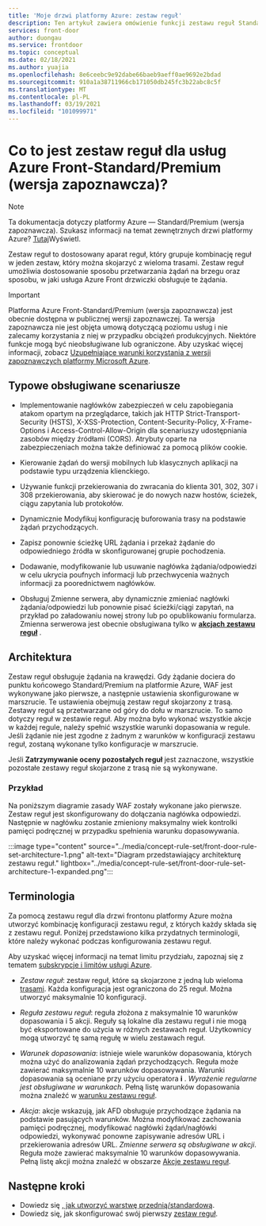 ```yaml
---
title: 'Moje drzwi platformy Azure: zestaw reguł'
description: Ten artykuł zawiera omówienie funkcji zestawu reguł Standard/Premium systemu Azure.
services: front-door
author: duongau
ms.service: frontdoor
ms.topic: conceptual
ms.date: 02/18/2021
ms.author: yuajia
ms.openlocfilehash: 8e6ceebc9e92dabe66baeb9aeff0ae9692e2bdad
ms.sourcegitcommit: 910a1a38711966cb171050db245fc3b22abc8c5f
ms.translationtype: MT
ms.contentlocale: pl-PL
ms.lasthandoff: 03/19/2021
ms.locfileid: "101099971"
---
```

# <a name="what-is-a-rule-set-for-azure-front-door-standardpremium-preview"></a>Co to jest zestaw reguł dla usług Azure Front-Standard/Premium (wersja zapoznawcza)?

> [!Note]
> Ta dokumentacja dotyczy platformy Azure — Standard/Premium (wersja zapoznawcza). Szukasz informacji na temat zewnętrznych drzwi platformy Azure? [Tutaj](../front-door-overview.md)Wyświetl.

Zestaw reguł to dostosowany aparat reguł, który grupuje kombinację reguł w jeden zestaw, który można skojarzyć z wieloma trasami. Zestaw reguł umożliwia dostosowanie sposobu przetwarzania żądań na brzegu oraz sposobu, w jaki usługa Azure Front drzwiczki obsługuje te żądania.

> [!IMPORTANT]
> Platforma Azure Front-Standard/Premium (wersja zapoznawcza) jest obecnie dostępna w publicznej wersji zapoznawczej.
> Ta wersja zapoznawcza nie jest objęta umową dotyczącą poziomu usług i nie zalecamy korzystania z niej w przypadku obciążeń produkcyjnych. Niektóre funkcje mogą być nieobsługiwane lub ograniczone.
> Aby uzyskać więcej informacji, zobacz [Uzupełniające warunki korzystania z wersji zapoznawczych platformy Microsoft Azure](https://azure.microsoft.com/support/legal/preview-supplemental-terms/).

## <a name="common-supported-scenarios"></a>Typowe obsługiwane scenariusze

* Implementowanie nagłówków zabezpieczeń w celu zapobiegania atakom opartym na przeglądarce, takich jak HTTP Strict-Transport-Security (HSTS), X-XSS-Protection, Content-Security-Policy, X-Frame-Options i Access-Control-Allow-Origin dla scenariuszy udostępniania zasobów między źródłami (CORS). Atrybuty oparte na zabezpieczeniach można także definiować za pomocą plików cookie.

* Kierowanie żądań do wersji mobilnych lub klasycznych aplikacji na podstawie typu urządzenia klienckiego.

* Używanie funkcji przekierowania do zwracania do klienta 301, 302, 307 i 308 przekierowania, aby skierować je do nowych nazw hostów, ścieżek, ciągu zapytania lub protokołów.

* Dynamicznie Modyfikuj konfigurację buforowania trasy na podstawie żądań przychodzących.

* Zapisz ponownie ścieżkę URL żądania i przekaż żądanie do odpowiedniego źródła w skonfigurowanej grupie pochodzenia.

* Dodawanie, modyfikowanie lub usuwanie nagłówka żądania/odpowiedzi w celu ukrycia poufnych informacji lub przechwycenia ważnych informacji za poorednictwem nagłówków.

* Obsługuj Zmienne serwera, aby dynamicznie zmieniać nagłówki żądania/odpowiedzi lub ponownie pisać ścieżki/ciągi zapytań, na przykład po załadowaniu nowej strony lub po opublikowaniu formularza. Zmienna serwerowa jest obecnie obsługiwana tylko w **[akcjach zestawu reguł](concept-rule-set-actions.md)** .

## <a name="architecture"></a>Architektura

Zestaw reguł obsługuje żądania na krawędzi. Gdy żądanie dociera do punktu końcowego Standard/Premium na platformie Azure, WAF jest wykonywane jako pierwsze, a następnie ustawienia skonfigurowane w marszrucie. Te ustawienia obejmują zestaw reguł skojarzony z trasą. Zestawy reguł są przetwarzane od góry do dołu w marszrucie. To samo dotyczy reguł w zestawie reguł. Aby można było wykonać wszystkie akcje w każdej regule, należy spełnić wszystkie warunki dopasowania w regule. Jeśli żądanie nie jest zgodne z żadnym z warunków w konfiguracji zestawu reguł, zostaną wykonane tylko konfiguracje w marszrucie.

Jeśli **Zatrzymywanie oceny pozostałych reguł** jest zaznaczone, wszystkie pozostałe zestawy reguł skojarzone z trasą nie są wykonywane.  

### <a name="example"></a>Przykład

Na poniższym diagramie zasady WAF zostały wykonane jako pierwsze. Zestaw reguł jest skonfigurowany do dołączania nagłówka odpowiedzi. Następnie w nagłówku zostanie zmieniony maksymalny wiek kontrolki pamięci podręcznej w przypadku spełnienia warunku dopasowywania.

:::image type="content" source="../media/concept-rule-set/front-door-rule-set-architecture-1.png" alt-text="Diagram przedstawiający architekturę zestawu reguł." lightbox="../media/concept-rule-set/front-door-rule-set-architecture-1-expanded.png":::

## <a name="terminology"></a>Terminologia

Za pomocą zestawu reguł dla drzwi frontonu platformy Azure można utworzyć kombinację konfiguracji zestawu reguł, z których każdy składa się z zestawu reguł. Poniżej przedstawiono kilka przydatnych terminologii, które należy wykonać podczas konfigurowania zestawu reguł.

Aby uzyskać więcej informacji na temat limitu przydziału, zapoznaj się z tematem [subskrypcje i limitów usługi Azure](../../azure-resource-manager/management/azure-subscription-service-limits.md).

* *Zestaw reguł*: zestaw reguł, które są skojarzone z jedną lub wieloma [trasami](concept-route.md). Każda konfiguracja jest ograniczona do 25 reguł. Można utworzyć maksymalnie 10 konfiguracji.

* *Reguła zestawu reguł*: reguła złożona z maksymalnie 10 warunków dopasowania i 5 akcji. Reguły są lokalne dla zestawu reguł i nie mogą być eksportowane do użycia w różnych zestawach reguł. Użytkownicy mogą utworzyć tę samą regułę w wielu zestawach reguł.

* *Warunek dopasowania*: istnieje wiele warunków dopasowania, których można użyć do analizowania żądań przychodzących. Reguła może zawierać maksymalnie 10 warunków dopasowywania. Warunki dopasowania są oceniane przy użyciu operatora **i** . *Wyrażenie regularne jest obsługiwane w warunkach*. Pełną listę warunków dopasowania można znaleźć w [warunku zestawu reguł](concept-rule-set-match-conditions.md).

* *Akcja*: akcje wskazują, jak AFD obsługuje przychodzące żądania na podstawie pasujących warunków. Można modyfikować zachowania pamięci podręcznej, modyfikować nagłówki żądań/nagłówki odpowiedzi, wykonywać ponowne zapisywanie adresów URL i przekierowania adresów URL. *Zmienne serwera są obsługiwane w akcji*. Reguła może zawierać maksymalnie 10 warunków dopasowywania. Pełną listę akcji można znaleźć w obszarze [Akcje zestawu reguł](concept-rule-set-actions.md).

## <a name="next-steps"></a>Następne kroki

* Dowiedz się [, jak utworzyć warstwę przednią/standardową](create-front-door-portal.md).
* Dowiedz się, jak skonfigurować swój pierwszy [zestaw reguł](how-to-configure-rule-set.md).
 
